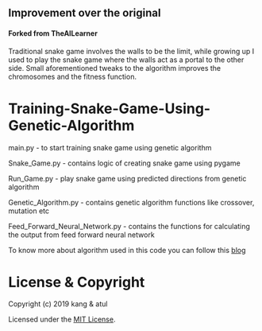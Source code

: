 ## Improvement over the original
#### Forked from TheAILearner

Traditional snake game involves the walls to be the limit, while growing up I used to play the snake game where the walls act as a portal to the other side.
Small aforementioned tweaks to the algorithm improves the chromosomes and the fitness function.

# Training-Snake-Game-Using-Genetic-Algorithm

main.py -  to start training snake game using genetic algorithm

Snake_Game.py  -  contains logic of creating snake game using pygame

Run_Game.py  -  play snake game using predicted directions from genetic algorithm

Genetic_Algorithm.py  -  contains genetic algorithm functions like crossover, mutation etc

Feed_Forward_Neural_Network.py  -  contains the functions for calculating the output from feed forward neural network

To know more about algorithm used in this code you can follow this [blog](https://theailearner.com/2018/11/09/snake-game-with-genetic-algorithm/)


# License & Copyright

Copyright (c) 2019 kang & atul

Licensed under the [MIT License](LICENSE).
